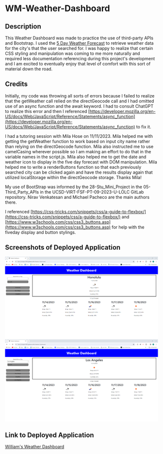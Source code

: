 # WM-Weather-Dashboard

## Description ##

This Weather Dashboard was made to practice the use of third-party APIs and Bootstrap. I used the [5 Day Weather Forecast](https://openweathermap.org/forecast5) to retrieve weather data for the city's that the user searched for. I was happy to realize that certain CSS styling and manipulation was coming to me more naturally and required less documentation referencing during this project's development and I am excited to eventually enjoy that level of comfort with this sort of material down the road.

## Credits ## 

Initially, my code was throwing all sorts of errors because I failed to realize that the getWeather call relied on the directGeocode call and I had omitted use of an async function and the await keyword. I had to consult ChatGPT to realize this error and then I referenced [https://developer.mozilla.org/en-US/docs/Web/JavaScript/Reference/Statements/async_function](https://developer.mozilla.org/en-US/docs/Web/JavaScript/Reference/Statements/async_function) to fix it.

I had a tutoring session with Mila Hose on 11/11/2023. Mila helped me with getting the getWeather function to work based on input city name rather than relying on the directGeocode function. Mila also instructed me to use camelCasing wherever possible so I am making an effort to do that in the variable names in the script.js. Mila also helped me to get the date and weather icon to display in the five day forecast with DOM manipulation. Mila helped me to write a renderButtons function so that each previously searched city can be clicked again and have the results display again that utilized localStorage within the directGeocode storage. Thanks Mila!

My use of BootStrap was informed by the 28-Stu_Mini_Project in the 05-Third_Party_APIs in the UCSD-VIRT-FSF-PT-09-2023-U-LOLC GitLab repository. Nirav Venkatesan and Michael Pacheco are the main authors there.

I referenced [https://css-tricks.com/snippets/css/a-guide-to-flexbox/](https://css-tricks.com/snippets/css/a-guide-to-flexbox/) and [https://www.w3schools.com/css/css3_buttons.asp](https://www.w3schools.com/css/css3_buttons.asp) for help with the fiveday display and button stylings.


## Screenshots of Deployed Application ##
![Screenshot](assets/images/WM-Weather-Dashboard-Honolulu.png)
![Screenshot](assets/images/WM-Weather-Dashboard-Los-Angeles.png)


## Link to Deployed Application ##
[William's Weather Dashboard](https://wmason1997.github.io/WM-Weather-Dashboard/)